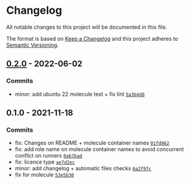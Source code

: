 # Changelog

All notable changes to this project will be documented in this file.

The format is based on [Keep a Changelog](https://keepachangelog.com/en/1.0.0/)
and this project adheres to [Semantic Versioning](https://semver.org/spec/v2.0.0.html).

## [0.2.0](https://github.com/lotusnoir/ansible-system_resolv/compare/0.1.0...0.2.0) - 2022-06-02

### Commits

- minor: add ubuntu 22 molecule test + fix lint [`5a3b4d8`](https://github.com/lotusnoir/ansible-system_resolv/commit/5a3b4d800cf74e2598deba2e08eb8b65331c73a2)

## 0.1.0 - 2021-11-18

### Commits

- fix: Changes on README + molecule container names [`01fd862`](https://github.com/lotusnoir/ansible-system_resolv/commit/01fd8625e5f75bd662ee3ba3854b11c13544eb60)
- fix: add role name on molecule container names to avoid concurrent conflict on runners [`0ab7bad`](https://github.com/lotusnoir/ansible-system_resolv/commit/0ab7bad141034130caac1891ae694ad9792f57b8)
- fix: licence type [`ae7d2ec`](https://github.com/lotusnoir/ansible-system_resolv/commit/ae7d2ec6cc0d57c0a83fe0843da6776f8e577206)
- minor: add changelog + automatic files checks [`6a2f9fc`](https://github.com/lotusnoir/ansible-system_resolv/commit/6a2f9fca9670257ea7346648bf62ad1f4308a092)
- fix for molecule [`53e5b30`](https://github.com/lotusnoir/ansible-system_resolv/commit/53e5b30a85a560748de9499677e3d9af64bb7e09)
